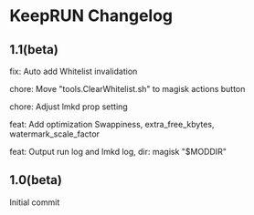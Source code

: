 # KeepRUN Changelog

## 1.1(beta)

fix: Auto add Whitelist invalidation

chore: Move "tools.ClearWhitelist.sh" to magisk actions button

chore: Adjust lmkd prop setting

feat: Add optimization Swappiness, extra_free_kbytes, watermark_scale_factor

feat: Output run log and lmkd log, dir: magisk "$MODDIR"

## 1.0(beta)

Initial commit